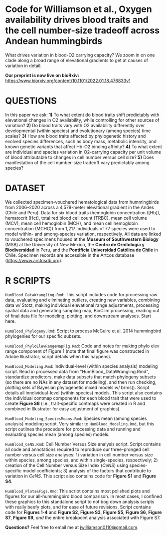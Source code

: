 # Code for Williamson et al., Oxygen availability drives blood traits and the cell number-size tradeoff across Andean hummingbirds
What drives variation in blood-O2 carrying capacity? We zoom in on one clade along a broad range of elevational gradients to get at causes of variation in detail. 

**Our preprint is now live on bioRxiv:** https://www.biorxiv.org/content/10.1101/2022.01.18.476833v1


# QUESTIONS 
In this paper we ask: 
**1)** To what extent do blood traits shift predictably with elevational changes in O2 availability, while controlling for other sources of variation?
**2)** Do blood traits vary with O2 availability differently over developmental (within species) and evolutionary (among species) time scales? 
**3)** How are blood traits affected by phylogenetic history and evolved species differences, such as body mass, metabolic intensity, and known genetic variants that affect Hb-O2 binding affinity?
**4)** To what extent are individual and species variation in O2-carrying capacity per unit volume of blood attributable to changes in cell number versus cell size? 
**5)** Does manifestation of the cell number-size tradeoff vary predictably among species?


# DATASET 
We collected specimen-vouchered hematological data from hummingbirds from 2006–2020 across a 4,578-meter elevational gradient in the Andes (Chile and Peru). Data for six blood traits (hemoglobin concentration ([Hb]), hematocrit (Hct), total red blood cell count (TRBC), mean cell volume (MCV), mean cell hemoglobin (MCH), and mean cell hemoglobin concentration (MCHC)) from 1,217 individuals of 77 species were used to model within- and among-species variation, respectively. All data are linked to vouchered specimens housed at the **Museum of Southwestern Biology** (MSB) at the University of New Mexico, the **Centro de Ornitología y Biodiversidad** in Peru, and the **Pontificia Universidad Católica de Chile** in Chile. Specimen records are accessible in the Artcos database (https://www.arctosdb.org). 

 
# R SCRIPTS

`HumBlood_DataWrangling.Rmd`: This script includes code for processing raw data, evaluating and eliminating outliers, creating new variables, combining data w/ Stotz, making individual elevational range adjustments, processing spatial data and generating sampling map, BioClim processing, reading out of final data file for modeling, plotting, and downstream analyses. Start here. 

`HumBlood_Phylogeny.Rmd`: Script to process McGuire et al. 2014 hummingbird phylogenies for our specific subsets. 

`HumBlood_PhyloElevRangeMapFig.Rmd`: Code and notes for making phylo elev range component of Figure 1 (note that final figure was constructed in Adobe Illustrator; script details when this happens).

`HumBlood_Modeling.Rmd`: Individual-level (within species analysis) modeling script. Read in processed data from "HumBlood_DataWrangling.Rmd", standardize predictors, make data subsets that match phylogeny subsets (so there are no NAs in any dataset for modeling), and then run checking, plotting sets of Bayesian phylogenetic mixed models w/ brms(). Script details all inndividual-level (within species) models. This script also contains the individual contmap components for each blood trait that were used to create **Figure S8** (i.e., trait-specific contmaps were created in R and combined in Illustrator for easy adjustment of graphics).

`HumBlood_Modeling_SpeciesMeans.Rmd`: Species mean (among species analysis) modeling script. Very similar to `HumBlood_Modeling.Rmd`, but this script outlines the procedure for processing data and running and evaluating species mean (among species) models. 

`HumBlood_CeNS.Rmd`: Cell Number Versus Size analysis script. Script contains all code and annotations required to reproduce our three-pronged cell number versus cell size analyses: 1) variation in cell number versus size within species, among species, and within single-species, respectively; 2) creation of the Cell Number versus Size Index (*CeNS*) using species-specific model coefficients; 3) analysis of the factors that contribute to variation in *CeNS*. This script also contains code for **Figure S1** and **Figure S4**. 

`HumBlood_Plots&Figs.Rmd`: This script contains most polished plots and figures for our all-hummingbird blood comparison. In most cases, I confined these graphics to this standalone script to not bog down analysis scripts with really beefy plots, and for ease of future revisions. Script contains code for **Figures 1-4** and **Figure S2**, **Figure S3**, **Figure S5**, **Figure S6**, **Figure S7**, **Figure S9**, *and* the entire breakpoint analysis associated with Figure S7.

**Questions?** Feel free to email me at jwilliamson0110@gmail.com. 